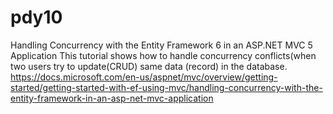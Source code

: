# pdy10
Handling Concurrency with the Entity Framework 6 in an ASP.NET MVC 5 Application
This tutorial shows how to handle concurrency conflicts(when two users try to update(CRUD) same data (record) in the database.
https://docs.microsoft.com/en-us/aspnet/mvc/overview/getting-started/getting-started-with-ef-using-mvc/handling-concurrency-with-the-entity-framework-in-an-asp-net-mvc-application
